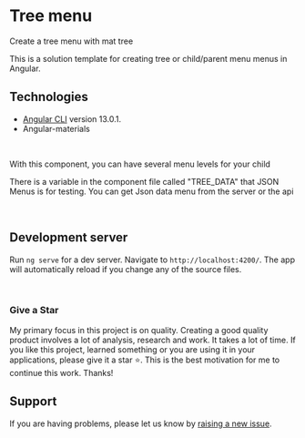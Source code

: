 # Tree menu
Create a tree menu with mat tree
<br/>

This is a solution template for creating tree or child/parent menu menus  in Angular.

## Technologies

* [Angular CLI](https://github.com/angular/angular-cli) version 13.0.1.
* Angular-materials
</br>

With this component, you can have several menu levels for your child

There is a variable in the component file called "TREE_DATA" that JSON Menus is for testing. You can get Json data menu from the server or the api


</br>

## Development server

Run `ng serve` for a dev server. Navigate to `http://localhost:4200/`. The app will automatically reload if you change any of the source files.


</br>

### Give a Star

My primary focus in this project is on quality. Creating a good quality product involves a lot of analysis, research and work. It takes a lot of time. If you like this project, learned something or you are using it in your applications, please give it a star :star:.  This is the best motivation for me to continue this work. Thanks!

## Support

If you are having problems, please let us know by [raising a new issue](https://github.com/armanab/My-Package/issues/new/choose).


